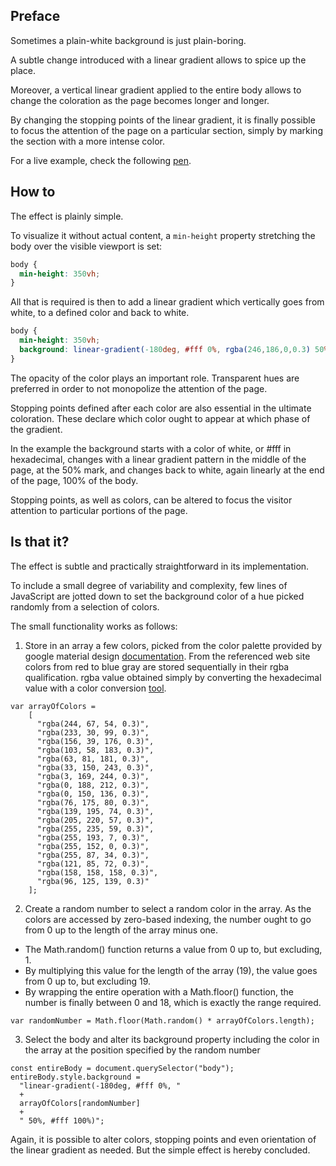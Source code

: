 ## Preface

Sometimes a plain-white background is just plain-boring. 

A subtle change introduced with a linear gradient allows to spice up the place. 

Moreover, a vertical linear gradient applied to the entire body allows to change the coloration as the page becomes longer and longer. 

By changing the stopping points of the linear gradient, it is finally possible to focus the attention of the page on a particular section, simply by marking the section with a more intense color.

For a live example, check the following [pen](https://codepen.io/borntofrappe/full/WMLwPm/).

## How to 

The effect is plainly simple. 

To visualize it without actual content, a `min-height` property stretching the body over the visible viewport is set:

```CSS
body {
  min-height: 350vh;
}
```

All that is required is then to add a linear gradient which vertically goes from white, to a defined color and back to white. 

```CSS
body {
  min-height: 350vh;
  background: linear-gradient(-180deg, #fff 0%, rgba(246,186,0,0.3) 50%, #fff 100%);
}
```

The opacity of the color plays an important role. Transparent hues are preferred in order to not monopolize the attention of the page.

Stopping points defined after each color are also essential in the ultimate coloration. These declare which color ought to appear 
at which phase of the gradient.

In the example the background starts with a color of white, or #fff in hexadecimal, changes with a linear gradient pattern in 
the middle of the page, at the 50% mark, and changes back to white, again linearly at the end of the page, 100% of the body.

Stopping points, as well as colors, can be altered to focus the visitor attention to particular portions of the page. 

## Is that it?

The effect is subtle and practically straightforward in its implementation. 

To include a small degree of variability and complexity, few lines of JavaScript are jotted down to set the background color 
of a hue picked randomly from a selection of colors.

The small functionality works as follows:

1. Store in an array a few colors, picked from the color palette provided by google material design [documentation](https://material.io/guidelines/style/color.html).
From the referenced web site colors from red to blue gray are stored sequentially in their rgba qualification. rgba value obtained simply by converting 
the hexadecimal value with a color conversion [tool](http://hex2rgba.devoth.com/).

  ```JS
  var arrayOfColors = 
      [
        "rgba(244, 67, 54, 0.3)", 
        "rgba(233, 30, 99, 0.3)",
        "rgba(156, 39, 176, 0.3)",
        "rgba(103, 58, 183, 0.3)",
        "rgba(63, 81, 181, 0.3)",
        "rgba(33, 150, 243, 0.3)",
        "rgba(3, 169, 244, 0.3)",
        "rgba(0, 188, 212, 0.3)",
        "rgba(0, 150, 136, 0.3)",
        "rgba(76, 175, 80, 0.3)",
        "rgba(139, 195, 74, 0.3)",
        "rgba(205, 220, 57, 0.3)",
        "rgba(255, 235, 59, 0.3)",
        "rgba(255, 193, 7, 0.3)",
        "rgba(255, 152, 0, 0.3)",
        "rgba(255, 87, 34, 0.3)",
        "rgba(121, 85, 72, 0.3)",
        "rgba(158, 158, 158, 0.3)",
        "rgba(96, 125, 139, 0.3)"
      ];
   ```
 
 2. Create a random number to select a random color in the array. As the colors are accessed by zero-based indexing, the number ought to 
 go from 0 up to the length of the array minus one.
 
  - The Math.random() function returns a value from 0 up to, but excluding, 1. 
  - By multiplying this value for the length of the array (19), the value goes from 0 up to, but excluding 19. 
  - By wrapping the entire operation with a Math.floor() function, the number is finally between 0 and 18, 
  which is exactly the range required.

  ```JS
  var randomNumber = Math.floor(Math.random() * arrayOfColors.length);
  ```
  
3. Select the body and alter its background property including the color in the array at the position specified by the random number

  ```JS
  const entireBody = document.querySelector("body");
  entireBody.style.background = 
    "linear-gradient(-180deg, #fff 0%, " 
    +  
    arrayOfColors[randomNumber]
    + 
    " 50%, #fff 100%)";
  ```
  
Again, it is possible to alter colors, stopping points and even orientation of the linear gradient as needed. 
But the simple effect is hereby concluded.
